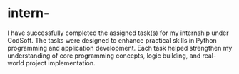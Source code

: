 # intern-
I have successfully completed the assigned task(s) for my internship under CodSoft. The tasks were designed to enhance practical skills in Python programming and application development. Each task helped strengthen my understanding of core programming concepts, logic building, and real-world project implementation.
